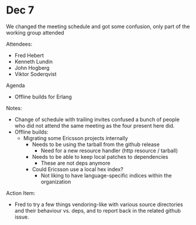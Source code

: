 # Dec 7

We changed the meeting schedule and got some confusion, only part of the working group attended

Attendees:

* Fred Hebert
* Kenneth Lundin
* John Hogberg
* Viktor Soderqvist

Agenda

* Offline builds for Erlang

Notes:

* Change of schedule with trailing invites confused a bunch of people who did not attend the same meeting as the four present here did.
* Offline builds:
  * Migrating some Ericsson projects internally 
     * Needs to be using the tarball from the github release
        * Need for a new resource handler (http resource / tarball)
     * Needs to be able to keep local patches to dependencies
        * These are not deps anymore
     * Could Ericsson use a local hex index?
        * Not liking to have language-specific indices within the organization

Action Item:
* Fred to try a few things vendoring-like with various source directories and their behaviour vs. deps, and to report back in the related github issue.
